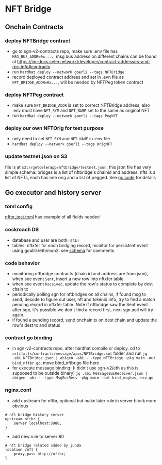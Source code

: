 # NFT Bridge
## Onchain Contracts
### deploy NFTBridge contract
- go to sgn-v2-contracts repo, make sure .env file has `MSG_BUS_ADDR=0x....`, msg bus address on different chains can be found at https://im-docs.celer.network/developer/contract-addresses-and-rpc-info#contracts
- run `hardhat deploy --network goerli --tags NFTBridge`
- record deployed contract address and set in .evn file as `NFT_BRIDGE_ADDR=0x...`, will be needed by NFTPeg token contract

### deploy NFTPeg contract
- make sure `NFT_BRIDGE_ADDR` is set to correct NFTBridge address, also .env must have `NFT_SYM` and `NFT_NAME` set to the same as original NFT
- run `hardhat deploy --network goerli --tags PegNFT`

### deploy our own NFTOrig for test purpose
- only need to set `NFT_SYM` and `NFT_NAME` in .env file
- `hardhat deploy --network goerli --tags OrigNFT`

### update testnet.json on S3
file is at `s3://getcelerapp/nftbridge/testnet.json`. this json file has very simple schema: bridges is a list of nftbridge's chainid and address, nfts is a list of NFTs, each has one orig and a list of pegged. See [go code](./cfg.go#L53) for details

## Go executor and history server
### toml config
[nftbr_test.toml](./nftbr_test.toml) has example of all fields needed

### cockroach DB
- database and user are both `nftbr`
- tables: nftxfer for each bridging record, monitor for persistent event using goutils/eth/mon2. see [schema](./dal/schema.sql) for comments

### code behavior
- monitoring nftbridge contracts (chain id and address are from json), when see event `Sent`, insert a new row into nftxfer table
- when see event `Received`, update the row's status to complete by dest chain tx
- periodically polling sgn for nftbridges on all chains, if found msg to send, decode to figure out user, nft and tokenid info, try to find a match pending record in nftxfer table. Note if nftbridge saw the Sent event after sgn, it's possible we don't find a record first. next sgn poll will try again.
- if found a pending record, send onchain tx on dest chain and update the row's dest tx and status

### contract go binding
- in sgn-v2-contracts repo, after hardhat compile or deploy, cd to `artifacts/contracts/message/apps/NFTBridge.sol` folder and run
`jq .abi NFTBridge.json | abigen -abi - -type NFTBridge -pkg main -out bind_nftbr.go`, move bind_nftbr.go file here
- for execute message binding: (I didn't use sgn-v2/eth as this is supposed to be outside binary)
`jq .abi MessageBusReceiver.json | abigen -abi - -type MsgBusRecv -pkg main -out bind_msgbus_recv.go`

### nginx.conf
- add upstream for nftbr, optional but make later rule in server block more obvious
```
# nft bridge history server
upstream nftbr {
    server localhost:8888;
}    
```
- add new rule to server 80
```
# nft bridge related added by junda
location /nft {
    proxy_pass http://nftbr;
}
```
